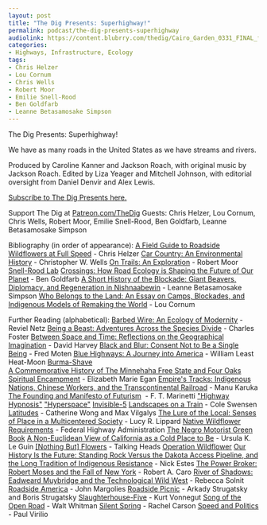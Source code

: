 ```yaml
---
layout: post
title: "The Dig Presents: Superhighway!"
permalink: podcast/the-dig-presents-superhighway
audiolink: https://content.blubrry.com/thedig/Cairo_Garden_0331_FINAL_final.mp3
categories:
- Highways, Infrastructure, Ecology
tags:
- Chris Helzer
- Lou Cornum
- Chris Wells
- Robert Moor
- Emilie Snell-Rood
- Ben Goldfarb
- Leanne Betasamosake Simpson
---
```


The Dig Presents: Superhighway!

We have as many roads in the United States as we have streams and rivers.

Produced by Caroline Kanner and Jackson Roach, with original music by Jackson Roach. Edited by Liza Yeager and Mitchell Johnson, with editorial oversight from Daniel Denvir and Alex Lewis.

[Subscribe to The Dig Presents here.](https://podcasts.apple.com/us/podcast/the-dig-presents/id1515666414)

Support The Dig at [Patreon.com/TheDig](http://patreon.com/TheDig)
Guests: Chris Helzer, Lou Cornum, Chris Wells, Robert Moor, Emilie Snell-Rood, Ben Goldfarb, Leanne Betasamosake Simpson


Bibliography (in order of appearance):
[A Field Guide to Roadside Wildflowers at Full Speed](https://theprairieecologist.files.wordpress.com/2020/01/a-field-guide-to-roadside-wildflowers-at-full-speed_january2020-1.pdf) - Chris Helzer
[Car Country: An Environmental History](https://cwwells.net/carcountry) - Christopher W. Wells
[On Trails: An Exploration](https://www.simonandschuster.com/books/On-Trails/Robert-Moor/9781476739236) - Robert Moor
[Snell-Rood Lab](https://cbs.umn.edu/snell-rood-lab)
[Crossings: How Road Ecology is Shaping the Future of Our Planet](https://www.bengoldfarb.com/crossings) - Ben Goldfarb
[A Short History of the Blockade: Giant Beavers, Diplomacy, and Regeneration in Nishnaabewin](https://www.uap.ualberta.ca/titles/986-9781772125382-short-history-of-the-blockade) - Leanne Betasamosake Simpson
[Who Belongs to the Land: An Essay on Camps, Blockades, and Indigenous Models of Remaking the World](https://canopycanopycanopy.com/contents/who-belongs-to-the-land) - Lou Cornum


Further Reading (alphabetical):
[Barbed Wire: An Ecology of Modernity](https://www.weslpress.org/9780819569592/barbed-wire/) - Reviel Netz
[Being a Beast: Adventures Across the Species Divide](https://us.macmillan.com/books/9781250132215/beingabeast) - Charles Foster
[Between Space and Time: Reflections on the Geographical Imagination](https://www.jstor.org/stable/2563621) - David Harvey
[Black and Blur: Consent Not to Be a Single Being](https://www.dukeupress.edu/black-and-blur) - Fred Moten
[Blue Highways: A Journey into America](https://www.hachettebookgroup.com/titles/william-least-heat-moon/blue-highways/9780316218542/?lens=little-brown) - William Least Heat-Moon
[Burma-Shave\
](https://en.wikipedia.org/wiki/Burma-Shave)[A Commemorative History of The Minnehaha Free State and Four Oaks Spiritual Encampment](https://cpezine.omeka.net/items/show/17) - Elizabeth Marie Egan
[Empire's Tracks: Indigenous Nations, Chinese Workers, and the Transcontinental Railroad](https://www.ucpress.edu/book/9780520296640/empires-tracks) - Manu Karuka
[The Founding and Manifesto of Futurism](https://www.italianfuturism.org/manifestos/foundingmanifesto/)  - F. T. Marinetti
["Highway Hypnosis"](https://en.wikipedia.org/wiki/Highway_hypnosis)
["Hyperspace"](https://www.google.com/search?q=hyperspace&source=lnms&tbm=isch&sa=X&ved=2ahUKEwiwx_DL_cL-AhV9IjQIHSNPBOAQ0pQJegQIBBAC&cshid=1682355306981555&biw=1600&bih=792&dpr=0.9)
[Invisible-5](https://www.invisible5.org/)
[Landscapes on a Train](https://nightboat.org/book/landscapes-on-a-train/) - Cole Swensen
[Latitudes](https://latitudesproject.github.io/index.html) - Catherine Wong and Max Vilgalys
[The Lure of the Local: Senses of Place in a Multicentered Society](https://thenewpress.com/books/lure-of-local) - Lucy R. Lippard
[Native Wildflower Requirements](https://www.environment.fhwa.dot.gov/env_topics/ecosystems/roadside_use/vegmgmt_rdus3_2.aspx) - Federal Highway Administration
[The Negro Motorist Green Book](https://digitalcollections.nypl.org/collections/the-green-book#/?tab=navigation)
[A Non-Euclidean View of California as a Cold Place to Be](https://bpb-us-e1.wpmucdn.com/sites.ucsc.edu/dist/9/20/files/2019/07/1989a_Le-Guin_non-Euclidean-view-California.pdf) - Ursula K. Le Guin
[[Nothing But] Flowers](https://youtu.be/2twY8YQYDBE) - Talking Heads
[Operation Wildflower](https://scholar.lib.vt.edu/VA-news/VA-Pilot/issues/1995/vp950625/06300666.htm)
[Our History Is the Future: Standing Rock Versus the Dakota Access Pipeline, and the Long Tradition of Indigenous Resistance](https://www.versobooks.com/products/600-our-history-is-the-future) - Nick Estes
[The Power Broker: Robert Moses and the Fall of New York](https://www.robertcaro.com/the-books/the-power-broker/) - Robert A. Caro
[River of Shadows: Eadweard Muybridge and the Technological Wild West](https://www.penguinrandomhouse.com/books/288108/river-of-shadows-by-rebecca-solnit/) - Rebecca Solnit
[Roadside America](https://publicdomainreview.org/collection/john-margolies-photographs-of-roadside-america) - John Margolies
[Roadside Picnic](https://www.foliosociety.com/usa/roadside-picnic.html) - Arkady Strugatsky and Boris Strugatsky
[Slaughterhouse-Five](https://www.penguinrandomhouse.com/books/184345/slaughterhouse-five-by-kurt-vonnegut/) - Kurt Vonnegut
[Song of the Open Road](https://www.poetryfoundation.org/poems/48859/song-of-the-open-road) - Walt Whitman
[Silent Spring](https://www.harpercollins.com/products/silent-spring-rachel-carson?variant=39939443425314) - Rachel Carson
[Speed and Politics](https://mitpress.mit.edu/9781584350408/speed-and-politics/) - Paul Virilio

